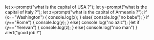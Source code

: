 let x=prompt("what is the capital of USA ?");
let y=prompt("what is the capital of Italy ?");
let z=prompt("what is the capital of Armeania ?");
if (x=="Washington") {
console.log(x);
}
else{
console.log("no babe");
}
if (y=="Rome") {
console.log(y);
}
else{
console.log("no aziz");
}let
if (y=="Yerevan") {
console.log(z);
}
else{
console.log("noo man")
}
alert("good job !")

